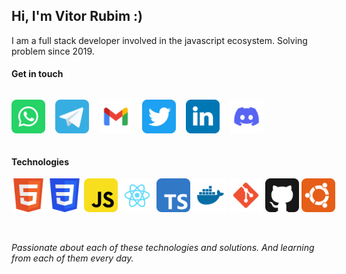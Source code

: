 ## Hi, I'm Vitor Rubim :)

I am a full stack developer involved in the javascript ecosystem. Solving problem since 2019.

#### Get in touch

<div style="display: flex;">
 
  [<img title="Whatsapp" draggable="false" width="54" src="icons/social/whatsapp.svg">](https://api.whatsapp.com/send?phone=5511977048946) &nbsp; &nbsp;

  [<img title="Telegram" draggable="false" width="54" src="icons/social/telegram.svg">](https://api.whatsapp.com/send?phone=5511977048946) &nbsp; &nbsp;
  
  [<img title="Gmail" draggable="false" width="54" src="icons/social/gmail.svg">](mailto:rubim.vitor1@gmail.com) &nbsp; &nbsp;
  
  [<img title="Twitter" draggable="false" width="54" src="icons/social/twitter.svg">](https://twitter.com/vitoorRubim) &nbsp; &nbsp;
  
  [<img title="LinkedIn" draggable="false" width="54" src="icons/social/linkedin.svg">](https://www.linkedin.com/in/vitor-rubim-006ba2164/) &nbsp; &nbsp;
  
  [<img title="Discord" draggable="false" width="54" src="icons/social/discord.svg">](https://www.linkedin.com/in/vitor-rubim-006ba2164/) &nbsp; &nbsp;

</div>

#### Technologies

<div style="display: flex; margin-bottom: 3rem">
  <img title="HTML" draggable="false" width="54" src="icons/technologies/html.svg"> &nbsp; &nbsp;
  <img title="CSS" draggable="false" width="54" src="icons/technologies/css.svg"> &nbsp; &nbsp;
  <img title="Javascript" draggable="false" width="54" src="icons/technologies/javascript.svg"> &nbsp; &nbsp;
  <img title="React" draggable="false" width="54" src="icons/technologies/react.svg"> &nbsp; &nbsp;
  <img title="Typescript" draggable="false" width="54" src="icons/technologies/typescript.svg"> &nbsp; &nbsp;
  <img title="Docker" draggable="false" width="54" src="icons/technologies/docker.svg"> &nbsp; &nbsp;
  <img title="Git" draggable="false" width="54" src="icons/technologies/git.svg"> &nbsp; &nbsp;
  <img title="Github" draggable="false" width="54" src="icons/technologies/github.svg"> &nbsp; &nbsp; 
  <img title="Ubuntu" draggable="false" width="54" src="icons/technologies/ubuntu.svg"> &nbsp; &nbsp; 
</div>

*Passionate about each of these technologies and solutions. And learning from each of them every day.*